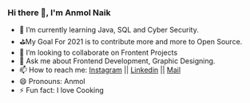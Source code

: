 ### Hi there 👋, I'm Anmol Naik


- 🌱 I’m currently learning Java, SQL and Cyber Security.
- ⛳My Goal For 2021 is to contribute more and more to Open Source.
- 👯 I’m looking to collaborate on Frontent Projects
- 💬 Ask me about Frontend Development, Graphic Designing.
- 📫 How to reach me: [Instagram](instagram.com/anmol__naik) || [Linkedin](https://www.linkedin.com/in/anmol-naik/) || [Mail](mailto:anmolnaik7@gmail.com)
- 😄 Pronouns: Anmol
- ⚡ Fun fact: I love Cooking

